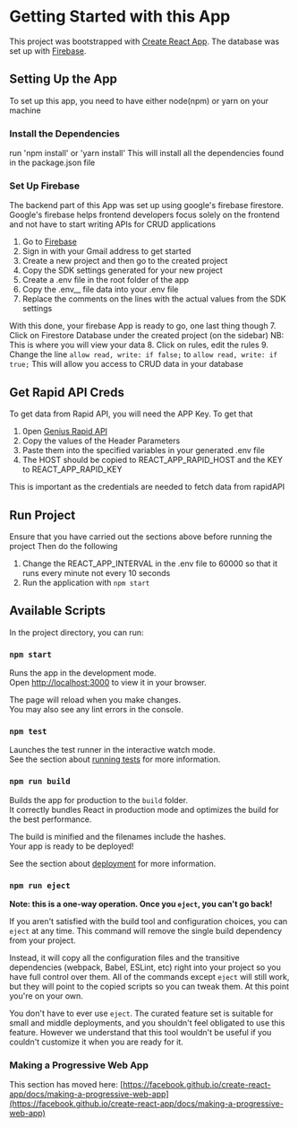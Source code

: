 # Getting Started with this App

This project was bootstrapped with [Create React App](https://github.com/facebook/create-react-app).
The database was set up with [Firebase](https://firebase.google.com).

## Setting Up the App
To set up this app, you need to have either node(npm) or yarn on your machine
### Install the Dependencies
run 'npm install' or 'yarn install'
This will install all the dependencies found in the package.json file

### Set Up Firebase
The backend part of this App was set up using google's firebase firestore.
Google's firebase helps frontend developers focus solely on the frontend and not have to start writing APIs for CRUD applications

1. Go to [Firebase](https://firebase.google.com)
2. Sign in with your Gmail address to get started
2. Create a new project and then go to the created project
3. Copy the SDK settings generated for your new project
4. Create a .env file in the root folder of the app
5. Copy the .env__ file data into your .env file
6. Replace the comments on the lines with the actual values from the SDK settings

With this done, your firebase App is ready to go, one last thing though
7. Click on Firestore Database under the created project (on the sidebar)
 NB: This is where you will view your data
8. Click on rules, edit the rules
9. Change the line `allow read, write: if false;` to `allow read, write: if true;`
This will allow you access to CRUD data in your database


## Get Rapid API Creds
To get data from Rapid API, you will need the APP Key.
To get that
1. 0pen [Genius Rapid API](https://rapidapi.com/brianiswu/api/genius/)
2. Copy the values of the Header Parameters
3. Paste them into the specified variables in your generated .env file
4. The HOST should be copied to REACT_APP_RAPID_HOST and the KEY to REACT_APP_RAPID_KEY

This is important as the credentials are needed to fetch data from rapidAPI

## Run Project
Ensure that you have carried out the sections above before running the project
 Then do the following
1. Change the REACT_APP_INTERVAL in the .env file to 60000 so that it runs every minute not every 10 seconds
2. Run the application with `npm start`

## Available Scripts

In the project directory, you can run:

### `npm start`

Runs the app in the development mode.\
Open [http://localhost:3000](http://localhost:3000) to view it in your browser.

The page will reload when you make changes.\
You may also see any lint errors in the console.

### `npm test`

Launches the test runner in the interactive watch mode.\
See the section about [running tests](https://facebook.github.io/create-react-app/docs/running-tests) for more information.

### `npm run build`

Builds the app for production to the `build` folder.\
It correctly bundles React in production mode and optimizes the build for the best performance.

The build is minified and the filenames include the hashes.\
Your app is ready to be deployed!

See the section about [deployment](https://facebook.github.io/create-react-app/docs/deployment) for more information.

### `npm run eject`

**Note: this is a one-way operation. Once you `eject`, you can't go back!**

If you aren't satisfied with the build tool and configuration choices, you can `eject` at any time. This command will remove the single build dependency from your project.

Instead, it will copy all the configuration files and the transitive dependencies (webpack, Babel, ESLint, etc) right into your project so you have full control over them. All of the commands except `eject` will still work, but they will point to the copied scripts so you can tweak them. At this point you're on your own.

You don't have to ever use `eject`. The curated feature set is suitable for small and middle deployments, and you shouldn't feel obligated to use this feature. However we understand that this tool wouldn't be useful if you couldn't customize it when you are ready for it.

### Making a Progressive Web App

This section has moved here: [https://facebook.github.io/create-react-app/docs/making-a-progressive-web-app](https://facebook.github.io/create-react-app/docs/making-a-progressive-web-app)
